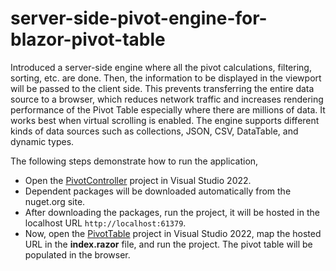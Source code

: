 # server-side-pivot-engine-for-blazor-pivot-table
Introduced a server-side engine where all the pivot calculations, filtering, sorting, etc. are done. Then, the information to be displayed in the viewport will be passed to the client side. This prevents transferring the entire data source to a browser, which reduces network traffic and increases rendering performance of the Pivot Table especially where there are millions of data. It works best when virtual scrolling is enabled. The engine supports different kinds of data sources such as collections, JSON, CSV, DataTable, and dynamic types.

The following steps demonstrate how to run the application,
* Open the [PivotController](./PivotController/) project in Visual Studio 2022.
* Dependent packages will be downloaded automatically from the nuget.org site.
* After downloading the packages, run the project, it will be hosted in the localhost URL `http://localhost:61379`.
* Now, open the [PivotTable](./Sample/PivotTable/) project in Visual Studio 2022, map the hosted URL in the **index.razor** file, and run the project. The pivot table will be populated in the browser.
